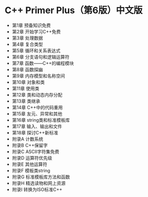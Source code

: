 # C++ Primer Plus（第6版）中文版

- 第1章 预备知识免费
- 第2章 开始学习C++免费
- 第3章 处理数据
- 第4章 复合类型
- 第5章 循环和关系表达式
- 第6章 分支语句和逻辑运算符
- 第7章 函数——C++的编程模块
- 第8章 函数探幽
- 第9章 内存模型和名称空间
- 第10章 对象和类
- 第11章 使用类
- 第12章 类和动态内存分配
- 第13章 类继承
- 第14章 C++中的代码重用
- 第15章 友元、异常和其他
- 第16章 string类和标准模板库
- 第17章 输入、输出和文件
- 第18章 探讨C++新标准
- 附录A 计数系统
- 附录B C++保留字
- 附录C ASCII字符集免费
- 附录D 运算符优先级
- 附录E 其他运算符
- 附录F 模板类string
- 附录G 标准模板库方法和函数
- 附录H 精选读物和网上资源
- 附录I 转换为ISO标准C++